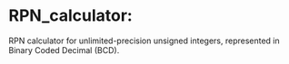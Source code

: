 # RPN_calculator:
RPN calculator for unlimited-precision unsigned integers, represented in Binary Coded Decimal (BCD).
